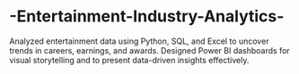 # -Entertainment-Industry-Analytics-
Analyzed entertainment data using Python, SQL, and Excel to uncover trends in careers, earnings, and awards. Designed Power BI dashboards for visual storytelling and to present data-driven insights effectively.
